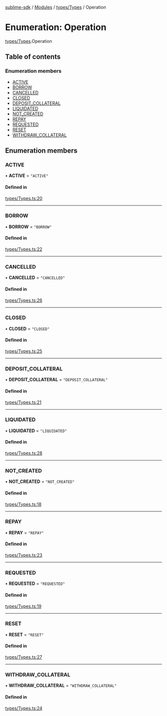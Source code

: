 [sublime-sdk](../README.md) / [Modules](../modules.md) / [types/Types](../modules/types_Types.md) / Operation

# Enumeration: Operation

[types/Types](../modules/types_Types.md).Operation

## Table of contents

### Enumeration members

- [ACTIVE](types_Types.Operation.md#active)
- [BORROW](types_Types.Operation.md#borrow)
- [CANCELLED](types_Types.Operation.md#cancelled)
- [CLOSED](types_Types.Operation.md#closed)
- [DEPOSIT\_COLLATERAL](types_Types.Operation.md#deposit_collateral)
- [LIQUIDATED](types_Types.Operation.md#liquidated)
- [NOT\_CREATED](types_Types.Operation.md#not_created)
- [REPAY](types_Types.Operation.md#repay)
- [REQUESTED](types_Types.Operation.md#requested)
- [RESET](types_Types.Operation.md#reset)
- [WITHDRAW\_COLLATERAL](types_Types.Operation.md#withdraw_collateral)

## Enumeration members

### ACTIVE

• **ACTIVE** = `"ACTIVE"`

#### Defined in

[types/Types.ts:20](https://github.com/akshay111meher/sublime-sdk/blob/2f51fa9/src/types/Types.ts#L20)

___

### BORROW

• **BORROW** = `"BORROW"`

#### Defined in

[types/Types.ts:22](https://github.com/akshay111meher/sublime-sdk/blob/2f51fa9/src/types/Types.ts#L22)

___

### CANCELLED

• **CANCELLED** = `"CANCELLED"`

#### Defined in

[types/Types.ts:26](https://github.com/akshay111meher/sublime-sdk/blob/2f51fa9/src/types/Types.ts#L26)

___

### CLOSED

• **CLOSED** = `"CLOSED"`

#### Defined in

[types/Types.ts:25](https://github.com/akshay111meher/sublime-sdk/blob/2f51fa9/src/types/Types.ts#L25)

___

### DEPOSIT\_COLLATERAL

• **DEPOSIT\_COLLATERAL** = `"DEPOSIT_COLLATERAL"`

#### Defined in

[types/Types.ts:21](https://github.com/akshay111meher/sublime-sdk/blob/2f51fa9/src/types/Types.ts#L21)

___

### LIQUIDATED

• **LIQUIDATED** = `"LIQUIDATED"`

#### Defined in

[types/Types.ts:28](https://github.com/akshay111meher/sublime-sdk/blob/2f51fa9/src/types/Types.ts#L28)

___

### NOT\_CREATED

• **NOT\_CREATED** = `"NOT_CREATED"`

#### Defined in

[types/Types.ts:18](https://github.com/akshay111meher/sublime-sdk/blob/2f51fa9/src/types/Types.ts#L18)

___

### REPAY

• **REPAY** = `"REPAY"`

#### Defined in

[types/Types.ts:23](https://github.com/akshay111meher/sublime-sdk/blob/2f51fa9/src/types/Types.ts#L23)

___

### REQUESTED

• **REQUESTED** = `"REQUESTED"`

#### Defined in

[types/Types.ts:19](https://github.com/akshay111meher/sublime-sdk/blob/2f51fa9/src/types/Types.ts#L19)

___

### RESET

• **RESET** = `"RESET"`

#### Defined in

[types/Types.ts:27](https://github.com/akshay111meher/sublime-sdk/blob/2f51fa9/src/types/Types.ts#L27)

___

### WITHDRAW\_COLLATERAL

• **WITHDRAW\_COLLATERAL** = `"WITHDRAW_COLLATERAL"`

#### Defined in

[types/Types.ts:24](https://github.com/akshay111meher/sublime-sdk/blob/2f51fa9/src/types/Types.ts#L24)
